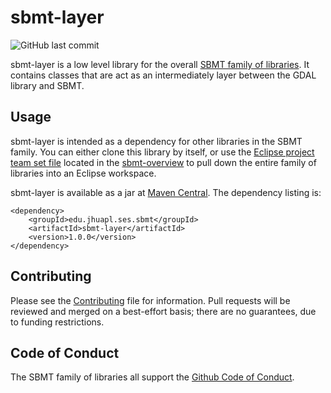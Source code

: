 # sbmt-layer

![GitHub last commit](https://img.shields.io/github/last-commit/NASA-Planetary-Science/sbmt-layer)

sbmt-layer is a low level library for the overall [SBMT family of libraries](https://github.com/orgs/NASA-Planetary-Science/teams/sbmt/repositories). It contains classes that are act as an intermediately layer between the GDAL library and SBMT.

## Usage 

sbmt-layer is intended as a dependency for other libraries in the SBMT family.  You can either clone this library by itself, or use the [Eclipse project team set file](https://github.com/orgs/NASA-Planetary-Science/teams/sbmt/repositories/sbmt-overview/teamProjectSet.psf) located in the [sbmt-overview](https://github.com/orgs/NASA-Planetary-Science/teams/sbmt/repositories/sbmt-overview) to pull down the entire family of libraries into an Eclipse workspace.

sbmt-layer is available as a jar at [Maven Central](https://central.sonatype.com/artifact/edu.jhuapl.ses/sbmt-layer).  The dependency listing is:

```
<dependency>
    <groupId>edu.jhuapl.ses.sbmt</groupId>
    <artifactId>sbmt-layer</artifactId>
    <version>1.0.0</version>
</dependency>
```


## Contributing

Please see the [Contributing](Contributing.md) file for information. Pull requests will be reviewed and merged on a best-effort basis; there are no guarantees, due to funding restrictions.

## Code of Conduct

The SBMT family of libraries all support the [Github Code of Conduct](https://docs.github.com/en/site-policy/github-terms/github-community-code-of-conduct).

